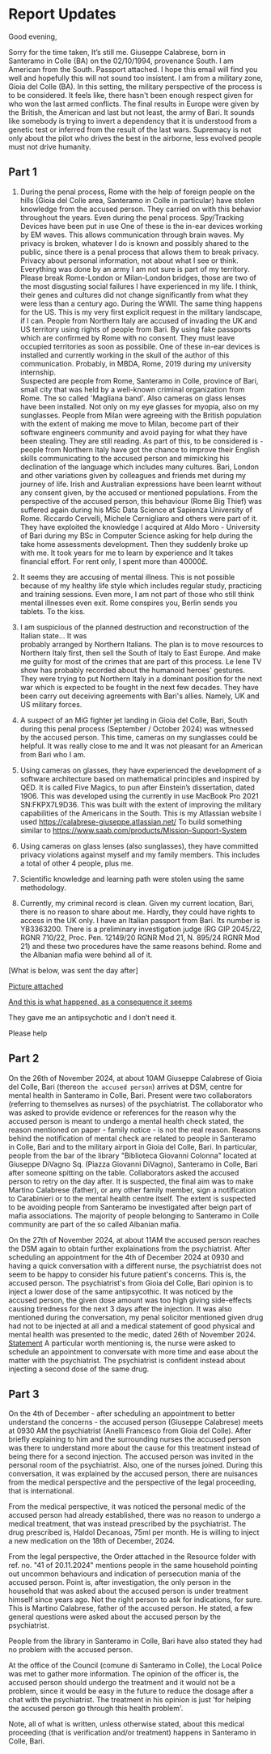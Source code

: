 # Report Updates

Good evening,

Sorry for the time taken, It’s still me. Giuseppe Calabrese, born in Santeramo in Colle (BA) on the 02/10/1994, provenance South. I am American from the South. Passport attached.
I hope this email will find you well and hopefully this will not sound too insistent. I am from a military zone, Gioia del Colle (BA). In this setting, the military perspective of the process is to be considered.
It feels like, there hasn't been enough respect given for who won the last armed conflicts. The final results in Europe were given by the British, the American and last but not least, the army of Bari. 
It sounds like somebody is trying to invert a dependency that it is understood from a genetic test or inferred from the result of the last wars. 
Supremacy is not only about the pilot who drives the best in the airborne, less evolved people must not drive humanity.

## Part 1

1. During the penal process, Rome with the help of foreign people on the hills (Gioia del Colle area, Santeramo in Colle 
in particular) have stolen knowledge from the accused person. They carried on with this behavior 
throughout the years. Even during the penal process. Spy/Tracking Devices have been put in use 
One of these is the in-ear devices working by EM waves. This allows communication through brain 
waves. My privacy is broken, whatever I do is known and possibly shared to the public, since 
there is a penal process that allows them to break privacy. Privacy about personal information, 
not about what I see or think. Everything was done by an army I am not sure is part of my 
territory. 
Please break Rome-London or Milan-London bridges, those are two of the most disgusting social 
failures I have experienced in my life. I think, their genes and cultures did not change 
significantly from what they were less than a century ago. During the WWII. The same thing 
happens for the US. 
This is my very first explicit request in the military landscape, if I can.
People from Northern Italy are accused of invading the UK and US territory using rights of 
people from Bari. By using fake passports which are confirmed by Rome with no consent.
They must leave occupied territories as soon as possibile.
One of these in-ear devices is installed and currently working in the skull of the author of
this communication. Probably, in MBDA, Rome, 2019 during my university internship.   
Suspected are people from Rome, Santeramo in Colle, province of Bari, small city that was 
held by a well-known criminal organization from Rome. The so called 'Magliana band'.
Also cameras on glass lenses have been installed. Not only on my eye glasses for myopia, also on 
my sunglasses.
People from Milan were agreeing with the British population with the extent of making me 
move to Milan, become part of their software engineers community and avoid paying for what 
they have been stealing. They are still reading.
As part of this, to be considered is - people from Northern Italy have got the chance to improve 
their English skills communicating to the accused person and mimicking his declination of the 
language which includes many cultures. Bari, London and other variations given by colleagues and 
friends met during my journey of life. Irish and Australian expressions have been learnt without 
any consent given, by the accused or mentioned populations. 
From the perspective of the accused person, this behaviour (Rome Big Thief) was suffered again 
during his MSc Data Science at Sapienza University of Rome. 
Riccardo Cervelli, Michele Cernigliaro and others were part of it. They have exploited the 
knowledge I acquired at Aldo Moro - University of Bari during my BSc in Computer Science asking 
for help during the take home assessments development. Then they suddenly broke up with me.
It took years for me to learn by experience and It takes financial effort. For rent only, I spent more than 40000£.

2. It seems they are accusing of mental illness. This is not possible because of my healthy life style 
which includes regular study, practicing and training sessions. Even more, I am not part of 
those who still think mental illnesses even exit. Rome conspires you, Berlin sends you tablets. To the kiss.

3. I am suspicious of the planned destruction and reconstruction of the Italian state... It was  
probably arranged by Northern Italians. 
The plan is to move resources to Northern Italy first, then sell the South of Italy to East 
Europe. And make me guilty for most of the crimes that are part of this process. 
Le Iene TV show has probably recorded about the humanoid heroes' gestures. They were trying to 
put Northern Italy in a dominant position for the next war which is expected to be fought in the 
next few decades. 
They have been carry out deceiving agreements with Bari's allies. Namely, UK and US military 
forces.

4. A suspect of an MiG fighter jet landing in Gioia del Colle, Bari, South during this penal 
process (September / October 2024) was witnessed by the accused person. 
This time, cameras on my sunglasses could be helpful. It was really close to me and It was not pleasant for an American from Bari who I am.

5. Using cameras on glasses, they have experienced the development of a software 
architecture based on mathematical principles and inspired by QED.
It is called Five Magics, to pun after Einstein’s dissertation, dated 1906. 
This was developed using the currently in use MacBook Pro 2021 SN:FKPX7L9D36.
This was built with the extent of improving the military capabilities of the Americans in the South.
This is my Atlassian website I used https://calabrese-giuseppe.atlassian.net/ 
To build something similar to https://www.saab.com/products/Mission-Support-System

6. Using cameras on glass lenses (also sunglasses), they have committed privacy violations 
against myself and my family members. This includes a total of other 4 people, plus me. 

7. Scientific knowledge and learning path were stolen using the same methodology.

8. Currently, my criminal record is clean. Given my current location, Bari, there is no reason 
to share about me. Hardly, they could have rights to access in the UK only. 
I have an Italian passport from Bari. Its number is YB3363200. There is a preliminary
investigation judge (RG GIP 2045/22, RGNR 710/22, Proc. Pen. 12149/20 RGNR Mod 21, N. 895/24 RGNR Mod 21) and these two procedures have the same reasons behind. 
Rome and the Albanian mafia were behind all of it.

[What is below, was sent the day after]

[Picture attached](Resources/LaRomaDelSud.jpeg)

[And this is what happened, as a consequence it seems](../Medical/CouncilOrderN41.jpeg)

They gave me an antipsychotic and I don’t need it. 

Please help

## Part 2

On the 26th of November 2024, at about 10AM Giuseppe Calabrese of Gioia del Colle, Bari (thereon `the accused person`) arrives at DSM, centre for mental health in Santeramo in Colle, Bari. Present were two collaborators (referring to themselves as nurses) of the psychiatrist.
The collaborator who was asked to provide evidence or references for the reason why the accused person is meant to undergo a mental health check stated, the reason mentioned on paper - family notice - is not the real reason.
Reasons behind the notification of mental check are related to people in Santeramo in Colle, Bari and to the military airport in Gioia del Colle, Bari. 
In particular, people from the bar of the library "Biblioteca Giovanni Colonna" located at Giuseppe DiVagno Sq. (Piazza Giovanni DiVagno), Santeramo in Colle, Bari after someone spitting on the table.
Collaborators asked the accused person to retry on the day after. 
It is suspected, the final aim was to make Martino Calabrese (father), or any other family member, sign a notification to Carabinieri or to the mental health centre itself. The extent is suspected to be avoiding people from Santeramo be investigated after beign part of mafia associations. 
The majority of people belonging to Santeramo in Colle community are part of the so called Albanian mafia.

On the 27th of November 2024, at about 11AM the accused person reaches the DSM again to obtain further explainations from the psychiatrist.
After scheduling an appointment for the 4th of December 2024 at 0930 and having a quick conversation with a different nurse, the psychiatrist does not 
seem to be happy to consider his future patient's concerns. This is, the accused person. The psychiatrist's from Gioia del Colle, Bari opinion is to inject a lower dose of the same antipsycothic. It was noticed by the accused person, the given dose amount was too high giving side-effects causing tiredness for the next 3 days after the injection.
It was also mentioned during the conversation, my penal solicitor mentioned given drug had not to be injected at all and a medical statement of good physical and mental health was presented to the medic, dated 26th of November 2024.
[Statement](../Medical/Certificates/GoodMentalPhysicalHealthCertificate2.pdf)
A particular worth mentioning is, the nurse were asked to schedule an appointment to conversate with more time and ease about the matter with the psychiatrist. The psychiatrist is confident instead about injecting a second dose of the same drug.

## Part 3

On the 4th of December - after scheduling an appointment to better understand the concerns - the accused person (Giuseppe Calabrese) meets at 0930 AM the psychiatrist (Anelli Francesco from Gioia del Colle).
After briefly explaining to him and the surrounding nurses the accused person was there to understand more about the cause for this treatment instead of being there for a second injection.
The accused person was invited in the personal room of the psychiatrist. Also, one of the nurses joined.
During this conversation, it was explained by the accused person, there are nuisances from the medical perspective and the perspective of the legal proceeding, that is international.

From the medical perspective, it was noticed the personal medic of the accused person had already established, there was no reason to undergo a medical treatment, that was instead prescribed by the psychiatrist. 
The drug prescribed is, Haldol Decanoas, 75ml per month. He is willing to inject a new medication on the 18th of December, 2024.

From the legal perspective, the Order attached in the Resource folder with ref. no. "41 of 20.11.2024" mentions people in the same household pointing out uncommon behaviours and indication of persecution mania of the accused person.
Point is, after investigation, the only person in the household that was asked about the accused person is under treatment himself since years ago. Not the right person to ask for indications, for sure. 
This is Martino Calabrese, father of the accused person. 
He stated, a few general questions were asked about the accused person by the psychiatrist.

People from the library in Santeramo in Colle, Bari have also stated they had no problem with the accused person.

At the office of the Council (comune di Santeramo in Colle), the Local Police was met to gather more information.
The opinion of the officer is, the accused person should undergo the treatment and it would not be a problem, since it would be easy in the future to reduce the dosage after a chat with the psychiatrist. 
The treatment in his opinion is just 'for helping the accused person go through this health problem'.

Note, all of what is written, unless otherwise stated, about this medical proceeding (that is verification and/or treatment) happens in Santeramo in Colle, Bari.

